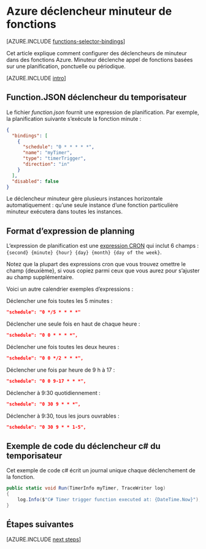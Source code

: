 <properties
    pageTitle="Azure déclencheur minuteur de fonctions | Microsoft Azure"
    description="Apprenez à utiliser des déclencheurs de minuteur dans Azure fonctions."
    services="functions"
    documentationCenter="na"
    authors="christopheranderson"
    manager="erikre"
    editor=""
    tags=""
    keywords="Azure fonctionne, fonctions, traitement des événements, cluster dynamique, architecture sans serveur"/>

<tags
    ms.service="functions"
    ms.devlang="multiple"
    ms.topic="reference"
    ms.tgt_pltfrm="multiple"
    ms.workload="na"
    ms.date="08/22/2016"
    ms.author="chrande; glenga"/>

# <a name="azure-functions-timer-trigger"></a>Azure déclencheur minuteur de fonctions

[AZURE.INCLUDE [functions-selector-bindings](../../includes/functions-selector-bindings.md)]

Cet article explique comment configurer des déclencheurs de minuteur dans des fonctions Azure. Minuteur déclenche appel de fonctions basées sur une planification, ponctuelle ou périodique.  

[AZURE.INCLUDE [intro](../../includes/functions-bindings-intro.md)] 

## <a name="functionjson-for-timer-trigger"></a>Function.JSON déclencheur du temporisateur

Le fichier *function.json* fournit une expression de planification. Par exemple, la planification suivante s’exécute la fonction minute :

```json
{
  "bindings": [
    {
      "schedule": "0 * * * * *",
      "name": "myTimer",
      "type": "timerTrigger",
      "direction": "in"
    }
  ],
  "disabled": false
}
```

Le déclencheur minuteur gère plusieurs instances horizontale automatiquement : qu’une seule instance d’une fonction particulière minuteur exécutera dans toutes les instances.

## <a name="format-of-schedule-expression"></a>Format d’expression de planning

L’expression de planification est une [expression CRON](http://en.wikipedia.org/wiki/Cron#CRON_expression) qui inclut 6 champs : `{second} {minute} {hour} {day} {month} {day of the week}`. 

Notez que la plupart des expressions cron que vous trouvez omettre le champ {deuxième}, si vous copiez parmi ceux que vous aurez pour s’ajuster au champ supplémentaire. 

Voici un autre calendrier exemples d’expressions :

Déclencher une fois toutes les 5 minutes :

```json
"schedule": "0 */5 * * * *"
```

Déclencher une seule fois en haut de chaque heure :

```json
"schedule": "0 0 * * * *",
```

Déclencher une fois toutes les deux heures :

```json
"schedule": "0 0 */2 * * *",
```

Déclencher une fois par heure de 9 h à 17 :

```json
"schedule": "0 0 9-17 * * *",
```

Déclencher à 9:30 quotidiennement :

```json
"schedule": "0 30 9 * * *",
```

Déclencher à 9:30, tous les jours ouvrables :

```json
"schedule": "0 30 9 * * 1-5",
```

## <a name="timer-trigger-c-code-example"></a>Exemple de code du déclencheur c# du temporisateur

Cet exemple de code c# écrit un journal unique chaque déclenchement de la fonction.

```csharp
public static void Run(TimerInfo myTimer, TraceWriter log)
{
    log.Info($"C# Timer trigger function executed at: {DateTime.Now}");    
}
```

## <a name="next-steps"></a>Étapes suivantes

[AZURE.INCLUDE [next steps](../../includes/functions-bindings-next-steps.md)] 
